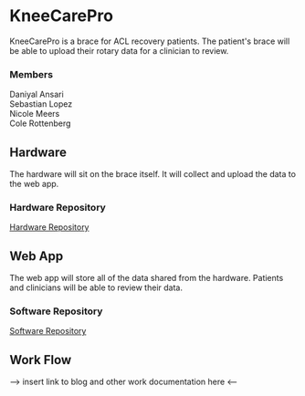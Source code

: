 # KneeCarePro
KneeCarePro is a brace for ACL recovery patients. The patient's brace will be able to upload their rotary data for a clinician to review.

### Members
Daniyal Ansari\
Sebastian Lopez\
Nicole Meers\
Cole Rottenberg

## Hardware
The hardware will sit on the brace itself. It will collect and upload the data to the web app.

### Hardware Repository
[Hardware Repository](https://github.com/KneeKarePro/hw-system.git)

## Web App
The web app will store all of the data shared from the hardware. Patients and clinicians will be able to review their data.

### Software Repository
[Software Repository](https://github.com/KneeKarePro/WebApp.git)


## Work Flow
--> insert link to blog and other work documentation here <--




<!--

**Here are some ideas to get you started:**

🙋‍♀️ A short introduction - what is your organization all about?
🌈 Contribution guidelines - how can the community get involved?
👩‍💻 Useful resources - where can the community find your docs? Is there anything else the community should know?
🍿 Fun facts - what does your team eat for breakfast?
🧙 Remember, you can do mighty things with the power of [Markdown](https://docs.github.com/github/writing-on-github/getting-started-with-writing-and-formatting-on-github/basic-writing-and-formatting-syntax)
-->

